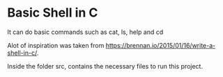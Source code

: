 # Basic Shell in C

It can do basic commands such as cat, ls, help and cd

Alot of inspiration was taken from
https://brennan.io/2015/01/16/write-a-shell-in-c/.

Inside the folder src, contains the necessary files to run this project.
